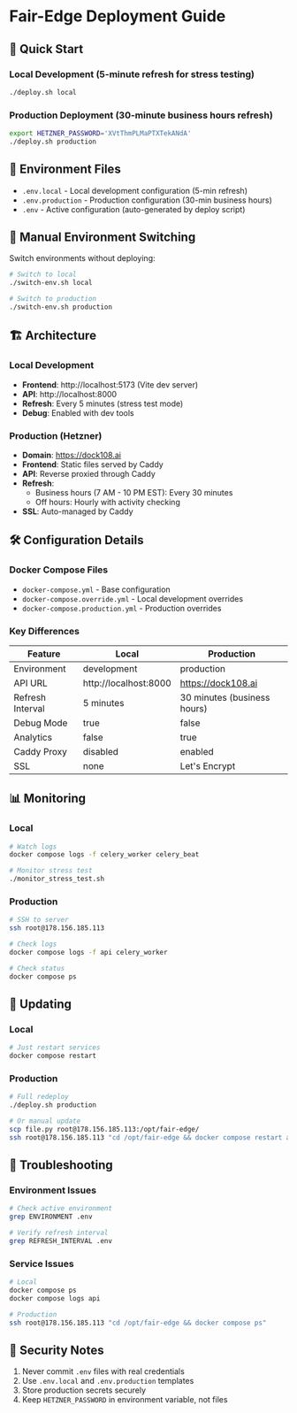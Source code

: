 # Fair-Edge Deployment Guide

## 🚀 Quick Start

### Local Development (5-minute refresh for stress testing)
```bash
./deploy.sh local
```

### Production Deployment (30-minute business hours refresh)
```bash
export HETZNER_PASSWORD='XVtThmPLMaPTXTekANdA'
./deploy.sh production
```

## 📁 Environment Files

- `.env.local` - Local development configuration (5-min refresh)
- `.env.production` - Production configuration (30-min business hours)
- `.env` - Active configuration (auto-generated by deploy script)

## 🔧 Manual Environment Switching

Switch environments without deploying:
```bash
# Switch to local
./switch-env.sh local

# Switch to production
./switch-env.sh production
```

## 🏗️ Architecture

### Local Development
- **Frontend**: http://localhost:5173 (Vite dev server)
- **API**: http://localhost:8000
- **Refresh**: Every 5 minutes (stress test mode)
- **Debug**: Enabled with dev tools

### Production (Hetzner)
- **Domain**: https://dock108.ai
- **Frontend**: Static files served by Caddy
- **API**: Reverse proxied through Caddy
- **Refresh**: 
  - Business hours (7 AM - 10 PM EST): Every 30 minutes
  - Off hours: Hourly with activity checking
- **SSL**: Auto-managed by Caddy

## 🛠️ Configuration Details

### Docker Compose Files
- `docker-compose.yml` - Base configuration
- `docker-compose.override.yml` - Local development overrides
- `docker-compose.production.yml` - Production overrides

### Key Differences

| Feature | Local | Production |
|---------|-------|------------|
| Environment | development | production |
| API URL | http://localhost:8000 | https://dock108.ai |
| Refresh Interval | 5 minutes | 30 minutes (business hours) |
| Debug Mode | true | false |
| Analytics | false | true |
| Caddy Proxy | disabled | enabled |
| SSL | none | Let's Encrypt |

## 📊 Monitoring

### Local
```bash
# Watch logs
docker compose logs -f celery_worker celery_beat

# Monitor stress test
./monitor_stress_test.sh
```

### Production
```bash
# SSH to server
ssh root@178.156.185.113

# Check logs
docker compose logs -f api celery_worker

# Check status
docker compose ps
```

## 🔄 Updating

### Local
```bash
# Just restart services
docker compose restart
```

### Production
```bash
# Full redeploy
./deploy.sh production

# Or manual update
scp file.py root@178.156.185.113:/opt/fair-edge/
ssh root@178.156.185.113 "cd /opt/fair-edge && docker compose restart api"
```

## 🐛 Troubleshooting

### Environment Issues
```bash
# Check active environment
grep ENVIRONMENT .env

# Verify refresh interval
grep REFRESH_INTERVAL .env
```

### Service Issues
```bash
# Local
docker compose ps
docker compose logs api

# Production
ssh root@178.156.185.113 "cd /opt/fair-edge && docker compose ps"
```

## 🔐 Security Notes

1. Never commit `.env` files with real credentials
2. Use `.env.local` and `.env.production` templates
3. Store production secrets securely
4. Keep `HETZNER_PASSWORD` in environment variable, not files